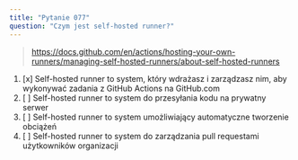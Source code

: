 ```yaml
---
title: "Pytanie 077"
question: "Czym jest self-hosted runner?"
---
```


> https://docs.github.com/en/actions/hosting-your-own-runners/managing-self-hosted-runners/about-self-hosted-runners  
1. [x] Self-hosted runner to system, który wdrażasz i zarządzasz nim, aby wykonywać zadania z GitHub Actions na GitHub.com  
1. [ ] Self-hosted runner to system do przesyłania kodu na prywatny serwer  
1. [ ] Self-hosted runner to system umożliwiający automatyczne tworzenie obciążeń  
1. [ ] Self-hosted runner to system do zarządzania pull requestami użytkowników organizacji  
